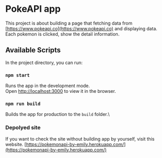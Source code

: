 # PokeAPI app

This project is about building a page that fetching data from [https://www.pokeapi.co](https://www.pokeapi.co) and displaying data.
Each pokemon is clicked, show the detail information.

## Available Scripts

In the project directory, you can run:

### `npm start`

Runs the app in the development mode.\
Open [http://localhost:3000](http://localhost:3000) to view it in the browser.

### `npm run build`

Builds the app for production to the `build` folder.\

### Depolyed site

If you want to check the site without building app by yourself, visit this website.
[https://pokemonapi-by-emily.herokuapp.com/](https://pokemonapi-by-emily.herokuapp.com/)
